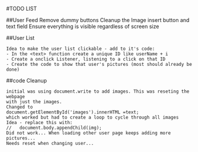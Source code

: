#TODO LIST

##User Feed
    Remove dummy buttons
    Cleanup the Image insert button and text field
    Ensure everything is visible regardless of screen size

##User List

    Idea to make the user list clickable - add to it's code:
    - In the <text> function create a unique ID like userName + i
    - Create a onclick Listener, listening to a click on that ID
    - Create the code to show that user's pictures (most should already be done)


##code Cleanup

    initial was using document.write to add images. This was reseting the webpage
    with just the images.
    Changed to
    document.getElementById('images').innerHTML =text;
    which worked but had to create a loop to cycle through all images
    Idea - replace this with:
    //   document.body.appendChild(img);
    Did not work... When loading other user page keeps adding more pictures...
    Needs reset when changing user...
